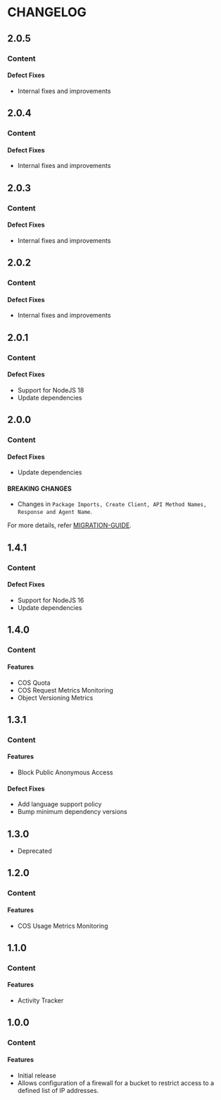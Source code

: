 # CHANGELOG

## 2.0.5

### Content

#### Defect Fixes

* Internal fixes and improvements

## 2.0.4

### Content

#### Defect Fixes

* Internal fixes and improvements

## 2.0.3

### Content

#### Defect Fixes

* Internal fixes and improvements

## 2.0.2

### Content

#### Defect Fixes

* Internal fixes and improvements

## 2.0.1

### Content

#### Defect Fixes

* Support for NodeJS 18
* Update dependencies

## 2.0.0

### Content

#### Defect Fixes

* Update dependencies

#### BREAKING CHANGES

* Changes in ```Package Imports, Create Client, API Method Names, Response and Agent Name```.

For more details, refer [MIGRATION-GUIDE](MIGRATION-V1.md).

## 1.4.1

### Content

#### Defect Fixes

* Support for NodeJS 16
* Update dependencies

## 1.4.0

### Content

#### Features

* COS Quota
* COS Request Metrics Monitoring
* Object Versioning Metrics

## 1.3.1

### Content

#### Features

* Block Public Anonymous Access

#### Defect Fixes

* Add language support policy
* Bump minimum dependency versions

## 1.3.0

* Deprecated

## 1.2.0

### Content

#### Features

* COS Usage Metrics Monitoring

## 1.1.0

### Content

#### Features

* Activity Tracker

## 1.0.0

### Content

#### Features

* Initial release
* Allows configuration of a firewall for a bucket to restrict access to a defined list of IP addresses.
